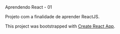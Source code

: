 Aprendendo React - 01

Projeto com a finalidade de aprender ReactJS.

This project was bootstrapped with [Create React App](https://github.com/facebook/create-react-app).